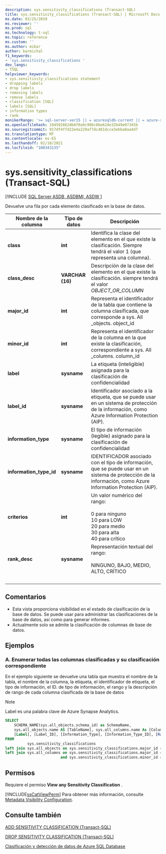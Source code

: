 ```yaml
---
description: sys.sensitivity_classifications (Transact-SQL)
title: sys.sensitivity_classifications (Transact-SQL) | Microsoft Docs
ms.date: 03/25/2019
ms.reviewer: ''
ms.prod: sql
ms.technology: t-sql
ms.topic: reference
ms.custom: ''
ms.author: mibar
author: barmichal
f1_keywords:
- 'sys.sensitivity_classifications '
dev_langs:
- TSQL
helpviewer_keywords:
- sys.sensitivity_classifications statement
- dropping labels
- drop labels
- removing labels
- remove labels
- classification [SQL]
- labels [SQL]
- information types
- rank
monikerRange: '>= sql-server-ver15 || = azuresqldb-current || = azure-sqldw-latest'
ms.openlocfilehash: 1945926624b6f0a9c996c0be624e32b49e07345b
ms.sourcegitcommit: 917df4ffd22e4a229af7dc481dcce3ebba0aa4d7
ms.translationtype: MT
ms.contentlocale: es-ES
ms.lasthandoff: 02/10/2021
ms.locfileid: "100343135"
---
```

# <a name="syssensitivity_classifications-transact-sql"></a>sys.sensitivity_classifications (Transact-SQL)
[!INCLUDE [SQL Server ASDB, ASDBMI, ASDW ](../../includes/applies-to-version/sql-asdb-asdbmi-asa.md)]

Devuelve una fila por cada elemento clasificado en la base de datos.

|Nombre de la columna|Tipo de datos|Descripción|
|-----------------|---------------|-----------------|  
|**class**|**int**|Identifica la clase del elemento en el que existe la clasificación. Siempre tendrá el valor 1 (que representa una columna).|  
|**class_desc**|**VARCHAR (16)**|Descripción de la clase del elemento en el que existe la clasificación. siempre tendrá el valor *OBJECT_OR_COLUMN*|  
|**major_id**|**int**|Representa el identificador de la tabla que contiene la columna clasificada, que corresponde a sys. All _objects. object_id|  
|**minor_id**|**int**|Representa el identificador de la columna en la que existe la clasificación, correspondiente a sys. All _columns. column_id|   
|**label**|**sysname**|La etiqueta (inteligible) asignada para la clasificación de confidencialidad|  
|**label_id**|**sysname**|Identificador asociado a la etiqueta, que se puede usar en un sistema de protección de la información, como Azure Information Protection (AIP).|  
|**information_type**|**sysname**|El tipo de información (legible) asignado para la clasificación de confidencialidad|  
|**information_type_id**|**sysname**|IDENTIFICADOR asociado con el tipo de información, que se puede usar en un sistema de protección de la información, como Azure Information Protection (AIP).|  
|**criterios**|**int**|Un valor numérico del rango: <br><br>0 para ninguno<br>10 para LOW<br>20 para medio<br>30 para alta<br>40 para crítico| 
|**rank_desc**|**sysname**|Representación textual del rango:  <br><br>NINGUNO, BAJO, MEDIO, ALTO, CRÍTICO|  
| &nbsp; | &nbsp; | &nbsp; |

## <a name="remarks"></a>Comentarios  

- Esta vista proporciona visibilidad en el estado de clasificación de la base de datos. Se puede usar para administrar las clasificaciones de la base de datos, así como para generar informes.
- Actualmente solo se admite la clasificación de columnas de base de datos.
 
## <a name="examples"></a>Ejemplos

### <a name="a-listing-all-classified-columns-and-their-corresponding-classification"></a>A. Enumerar todas las columnas clasificadas y su clasificación correspondiente

En el ejemplo siguiente se devuelve una tabla que muestra el nombre de la tabla, el nombre de la columna, la etiqueta, el identificador de etiqueta, el tipo de información, el ID. de tipo de información, el rango y la descripción de rango de cada columna clasificada de la base de datos

> [!NOTE]
> Label es una palabra clave de Azure Synapse Analytics.

```sql
SELECT
    SCHEMA_NAME(sys.all_objects.schema_id) as SchemaName,
    sys.all_objects.name AS [TableName], sys.all_columns.name As [ColumnName],
    [Label], [Label_ID], [Information_Type], [Information_Type_ID], [Rank], [Rank_Desc]
FROM
          sys.sensitivity_classifications
left join sys.all_objects on sys.sensitivity_classifications.major_id = sys.all_objects.object_id
left join sys.all_columns on sys.sensitivity_classifications.major_id = sys.all_columns.object_id
                         and sys.sensitivity_classifications.minor_id = sys.all_columns.column_id
```

## <a name="permissions"></a>Permisos  
 Requiere el permiso **View any Sensitivity Classification** . 
 
 [!INCLUDE[ssCatViewPerm](../../includes/sscatviewperm-md.md)] Para obtener más información, consulte [Metadata Visibility Configuration](../../relational-databases/security/metadata-visibility-configuration.md).  

## <a name="see-also"></a>Consulte también  

[ADD SENSITIVITY CLASSIFICATION (Transact-SQL)](../../t-sql/statements/add-sensitivity-classification-transact-sql.md)

[DROP SENSITIVITY CLASSIFICATION (Transact-SQL)](../../t-sql/statements/drop-sensitivity-classification-transact-sql.md)

[Clasificación y detección de datos de Azure SQL Database](/azure/azure-sql/database/data-discovery-and-classification-overview)